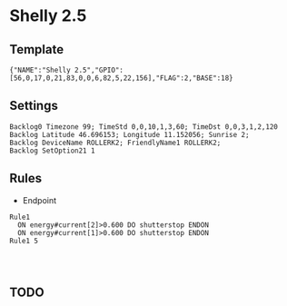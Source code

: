 # Shelly 2.5
## Template
```
{"NAME":"Shelly 2.5","GPIO":[56,0,17,0,21,83,0,0,6,82,5,22,156],"FLAG":2,"BASE":18}
```
## Settings
```
Backlog0 Timezone 99; TimeStd 0,0,10,1,3,60; TimeDst 0,0,3,1,2,120
Backlog Latitude 46.696153; Longitude 11.152056; Sunrise 2;
Backlog DeviceName ROLLERK2; FriendlyName1 ROLLERK2; 
Backlog SetOption21 1
```
## Rules
- Endpoint
```
Rule1 
  ON energy#current[2]>0.600 DO shutterstop ENDON
  ON energy#current[1]>0.600 DO shutterstop ENDON  
Rule1 5
```

```

  
```

## TODO

